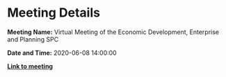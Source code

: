 # Meeting Details

**Meeting Name:** Virtual Meeting of the Economic Development, Enterprise and Planning SPC

**Date and Time:** 2020-06-08 14:00:00

**<a href="https://www.limerick.ie/council/whats-on/meeting-economic-development-enterprise-and-planning-spc-18" target="_blank">Link to meeting</a>**
